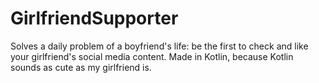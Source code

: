 # GirlfriendSupporter
Solves a daily problem of a boyfriend's life: be the first to check and like your girlfriend's social media content. 
Made in Kotlin, because Kotlin sounds as cute as my girlfriend is.
